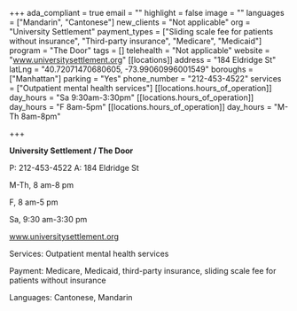 +++
ada_compliant = true
email = ""
highlight = false
image = ""
languages = ["Mandarin", "Cantonese"]
new_clients = "Not applicable"
org = "University Settlement"
payment_types = ["Sliding scale fee for patients without insurance", "Third-party insurance", "Medicare", "Medicaid"]
program = "The Door"
tags = []
telehealth = "Not applicable"
website = "www.universitysettlement.org"
[[locations]]
address = "184 Eldridge St"
latLng = "40.72071470680605, -73.99060996001549"
boroughs = ["Manhattan"]
parking = "Yes"
phone_number = "212-453-4522"
services = ["Outpatient mental health services"]
[[locations.hours_of_operation]]
day_hours = "Sa 9:30am-3:30pm"
[[locations.hours_of_operation]]
day_hours = "F 8am-5pm"
[[locations.hours_of_operation]]
day_hours = "M-Th 8am-8pm"

+++

**University Settlement / The Door**

P: 212-453-4522 A: 184 Eldridge St

M-Th, 8 am-8 pm

F, 8 am-5 pm

Sa, 9:30 am-3:30 pm

www.universitysettlement.org

Services: Outpatient mental health services

Payment: Medicare, Medicaid, third-party insurance, sliding scale fee for patients without insurance

Languages: Cantonese, Mandarin
